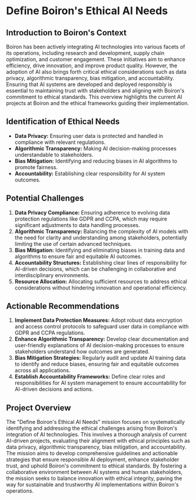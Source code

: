 





# Define Boiron's Ethical AI Needs

## Introduction to Boiron's Context

Boiron has been actively integrating AI technologies into various facets of its operations, including research and development, supply chain optimization, and customer engagement. These initiatives aim to enhance efficiency, drive innovation, and improve product quality. However, the adoption of AI also brings forth critical ethical considerations such as data privacy, algorithmic transparency, bias mitigation, and accountability. Ensuring that AI systems are developed and deployed responsibly is essential to maintaining trust with stakeholders and aligning with Boiron's commitment to ethical standards. This overview highlights the current AI projects at Boiron and the ethical frameworks guiding their implementation.

## Identification of Ethical Needs
- **Data Privacy:** Ensuring user data is protected and handled in compliance with relevant regulations.
- **Algorithmic Transparency:** Making AI decision-making processes understandable to stakeholders.
- **Bias Mitigation:** Identifying and reducing biases in AI algorithms to promote fairness.
- **Accountability:** Establishing clear responsibility for AI system outcomes.

## Potential Challenges

1. **Data Privacy Compliance:** Ensuring adherence to evolving data protection regulations like GDPR and CCPA, which may require significant adjustments to data handling processes.
2. **Algorithmic Transparency:** Balancing the complexity of AI models with the need for clarity and understanding among stakeholders, potentially limiting the use of certain advanced techniques.
3. **Bias Mitigation:** Identifying and eliminating biases in training data and algorithms to ensure fair and equitable AI outcomes.
4. **Accountability Structures:** Establishing clear lines of responsibility for AI-driven decisions, which can be challenging in collaborative and interdisciplinary environments.
5. **Resource Allocation:** Allocating sufficient resources to address ethical considerations without hindering innovation and operational efficiency.

## Actionable Recommendations

1. **Implement Data Protection Measures:** Adopt robust data encryption and access control protocols to safeguard user data in compliance with GDPR and CCPA regulations.
2. **Enhance Algorithmic Transparency:** Develop clear documentation and user-friendly explanations of AI decision-making processes to ensure stakeholders understand how outcomes are generated.
3. **Bias Mitigation Strategies:** Regularly audit and update AI training data to identify and reduce biases, ensuring fair and equitable outcomes across all applications.
4. **Establish Accountability Frameworks:** Define clear roles and responsibilities for AI system management to ensure accountability for AI-driven decisions and actions.

## Project Overview

The "Define Boiron's Ethical AI Needs" mission focuses on systematically identifying and addressing the ethical challenges arising from Boiron's integration of AI technologies. This involves a thorough analysis of current AI-driven projects, evaluating their alignment with ethical principles such as data privacy, algorithmic transparency, bias mitigation, and accountability. The mission aims to develop comprehensive guidelines and actionable strategies that ensure responsible AI deployment, enhance stakeholder trust, and uphold Boiron's commitment to ethical standards. By fostering a collaborative environment between AI systems and human stakeholders, the mission seeks to balance innovation with ethical integrity, paving the way for sustainable and trustworthy AI implementations within Boiron's operations.